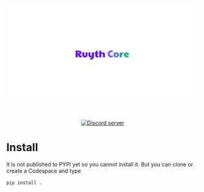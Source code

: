 <div align="center">
	<br />
	<p>
		<a href="https://github.com"><img src="https://github.com/huy746/ruyth-core/blob/main/tests/template/Ruyth%20Core.png" width="546" alt="discord.js" /></a>
	</p>
	<br />
	<p>
		<a href="https://discord.com"><img src="https://img.shields.io/badge/join_us-on_discord-5865F2?logo=discord&logoColor=white" alt="Discord server" /></a>
	
</div>

# Install
It is not published to PYPI yet so you cannot install it.
But you can clone or create a Codespace and type

```bash
pip install .
```
